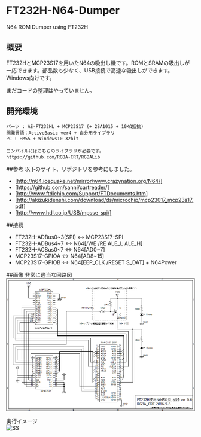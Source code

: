 # FT232H-N64-Dumper
N64 ROM Dumper using FT232H

## 概要
FT232HとMCP23S17を用いたN64の吸出し機です。ROMとSRAMの吸出しが一応できます。部品数も少なく、USB接続で高速な吸出しができます。
Windows向けです。

まだコードの整理はやっていません。

## 開発環境
	パーツ : AE-FT232HL + MCP23S17 (+ 2SA1015 + 10KΩ抵抗)
	開発言語：ActiveBasic ver4 + 自分用ライブラリ
	PC : HM55 + Windows10 32bit
	
	コンパイルにはこちらのライブラリが必要です。
	https://github.com/RGBA-CRT/RGBALib

##参考
以下のサイト、リポジトリを参考にしました。
 * 	[http://n64.icequake.net/mirror/www.crazynation.org/N64/]  
 * 	[https://github.com/sanni/cartreader/]  
 * 	[http://www.ftdichip.com/Support/FTDocuments.htm]  
 * 	[http://akizukidenshi.com/download/ds/microchip/mcp23017_mcp23s17.pdf]  
 * 	[http://www.hdl.co.jp/USB/mpsse_spi/]  

##接続
 * 	FT232H-ADBus0~3(SPI) <-> MCP23S17-SPI
 * 	FT232H-ADBus4~7  <-> N64[/WE /RE ALE_L ALE_H]
 * 	FT232H-ACBus0~7  <-> N64[AD0~7]
 * 	MCP23S17-GPIOA <-> N64[AD8~15]
 * 	MCP23S17-GPIOB <-> N64[EEP_CLK /RESET S_DAT] + N64Power

##画像
非常に適当な回路図
![回路図](https://raw.githubusercontent.com/RGBA-CRT/FT232H-N64-Dumper/master/Kairo.PNG "回路図")  
  
実行イメージ  
![SS](http://i.imgur.com/ydIlbni.jpg "スクショ")
